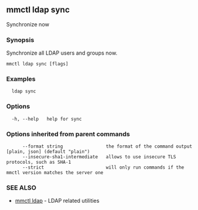 ## mmctl ldap sync

Synchronize now

### Synopsis

Synchronize all LDAP users and groups now.

```
mmctl ldap sync [flags]
```

### Examples

```
  ldap sync
```

### Options

```
  -h, --help   help for sync
```

### Options inherited from parent commands

```
      --format string                the format of the command output [plain, json] (default "plain")
      --insecure-sha1-intermediate   allows to use insecure TLS protocols, such as SHA-1
      --strict                       will only run commands if the mmctl version matches the server one
```

### SEE ALSO

* [mmctl ldap](mmctl_ldap.md)	 - LDAP related utilities

